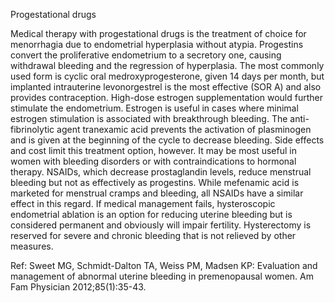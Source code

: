 Progestational drugs

Medical therapy with progestational drugs is the treatment of choice for menorrhagia due to endometrial hyperplasia without atypia. Progestins convert the proliferative endometrium to a secretory one, causing withdrawal bleeding and the regression of hyperplasia. The most commonly used form is cyclic oral medroxyprogesterone, given 14 days per month, but implanted intrauterine levonorgestrel is the most effective (SOR A) and also provides contraception.
High-dose estrogen supplementation would further stimulate the endometrium. Estrogen is useful in cases where minimal estrogen stimulation is associated with breakthrough bleeding. The anti-fibrinolytic agent tranexamic acid prevents the activation of plasminogen and is given at the beginning of the cycle to decrease bleeding. Side effects and cost limit this treatment option, however. It may be most useful in women with bleeding disorders or with contraindications to hormonal therapy.
NSAIDs, which decrease prostaglandin levels, reduce menstrual bleeding but not as effectively as progestins. While mefenamic acid is marketed for menstrual cramps and bleeding, all NSAIDs have a similar effect in this regard.
If medical management fails, hysteroscopic endometrial ablation is an option for reducing uterine bleeding but is considered permanent and obviously will impair fertility. Hysterectomy is reserved for severe and chronic bleeding that is not relieved by other measures.

Ref:  Sweet MG, Schmidt-Dalton TA, Weiss PM, Madsen KP: Evaluation and management of abnormal uterine bleeding in premenopausal women. Am Fam Physician 2012;85(1):35-43.